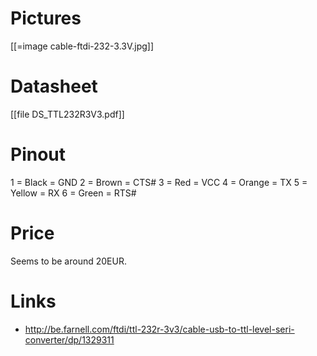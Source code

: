 # Pictures


[[=image cable-ftdi-232-3.3V.jpg]]

# Datasheet


[[file DS_TTL232R3V3.pdf]]

# Pinout


1 = Black = GND
2 = Brown = CTS#
3 = Red = VCC
4 = Orange = TX 
5 = Yellow = RX
6 = Green = RTS#

# Price


Seems to be around 20EUR.

# Links


* <http://be.farnell.com/ftdi/ttl-232r-3v3/cable-usb-to-ttl-level-seri-converter/dp/1329311>  